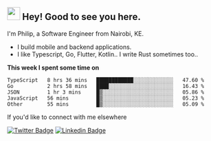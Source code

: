 <h2><img src="https://slackmojis.com/emojis/3643-cool-doge/download" width="30"/> Hey! Good to see you here.</h2>

<p>I'm Philip, a Software Engineer from Nairobi, KE. 

- I build mobile and backend applications.
- I like Typescript, Go, Flutter, Kotlin.. I write Rust sometimes too..</p>

**This week I spent some time on**
<!--START_SECTION:waka-->

```text
TypeScript   8 hrs 36 mins   ████████████░░░░░░░░░░░░░   47.60 %
Go           2 hrs 58 mins   ████░░░░░░░░░░░░░░░░░░░░░   16.43 %
JSON         1 hr 3 mins     █▒░░░░░░░░░░░░░░░░░░░░░░░   05.86 %
JavaScript   56 mins         █▒░░░░░░░░░░░░░░░░░░░░░░░   05.23 %
Other        55 mins         █▒░░░░░░░░░░░░░░░░░░░░░░░   05.09 %
```

<!--END_SECTION:waka-->

If you'd like to connect with me elsewhere

[![Twitter Badge](https://img.shields.io/badge/-Twitter-1ca0f1?style=flat-square&labelColor=1ca0f1&logo=twitter&logoColor=white&link=https://twitter.com/_diogorodrigues)](https://twitter.com/kimathiphil)  [![Linkedin Badge](https://img.shields.io/badge/-LinkedIn-blue?style=flat-square&logo=Linkedin&logoColor=white&link=https://www.linkedin.com/in/philip-kimathi-2604a9114/)](https://www.linkedin.com/in/philip-kimathi-2604a9114/)
